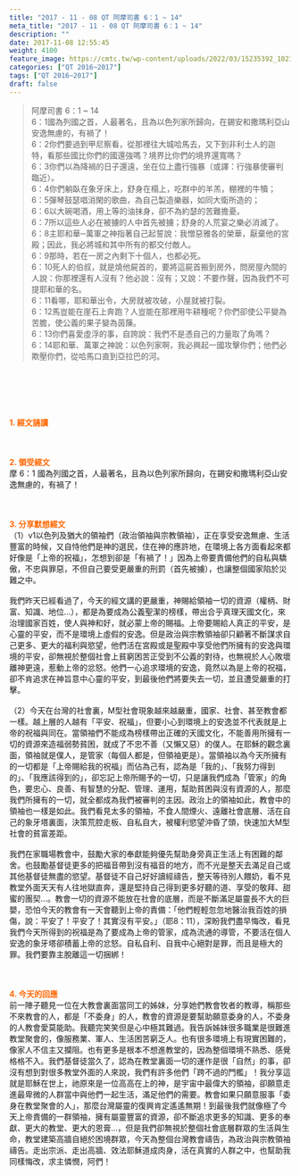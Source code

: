 ```yaml
---
title: "2017 - 11 - 08 QT 阿摩司書 6：1 ~ 14"
meta_title: "2017 - 11 - 08 QT 阿摩司書 6：1 ~ 14"
description: ""
date: 2017-11-08 12:55:45
weight: 4100
feature_image: https://cmtc.tw/wp-content/uploads/2022/03/15235392_10211799862337740_180693556567566654_o-1.webp
categories: ["QT 2016~2017"]
tags: ["QT 2016~2017"]
draft: false
---
```


<blockquote>阿摩司書 6：1 ~ 14<br />
6：1國為列國之首，人最著名，且為以色列家所歸向，在錫安和撒瑪利亞山安逸無慮的，有禍了！<br />
6：2你們要過到甲尼察看，從那裡往大城哈馬去，又下到非利士人的迦特，看那些國比你們的國還強嗎？境界比你們的境界還寬嗎？<br />
6：3你們以為降禍的日子還遠，坐在位上盡行強暴（或譯：行強暴使審判臨近）。<br />
6：4你們躺臥在象牙床上，舒身在榻上，吃群中的羊羔，棚裡的牛犢；<br />
6：5彈琴鼓瑟唱消閑的歌曲，為自己製造樂器，如同大衛所造的；<br />
6：6以大碗喝酒，用上等的油抹身，卻不為約瑟的苦難擔憂。<br />
6：7所以這些人必在被擄的人中首先被擄；舒身的人荒宴之樂必消滅了。<br />
6：8主耶和華─萬軍之神指著自己起誓說：我憎惡雅各的榮華，厭棄他的宮殿；因此，我必將城和其中所有的都交付敵人。<br />
6：9那時，若在一房之內剩下十個人，也都必死。<br />
6：10死人的伯叔，就是燒他屍首的，要將這屍首搬到房外，問房屋內間的人說：你那裡還有人沒有？他必說：沒有；又說：不要作聲，因為我們不可提耶和華的名。<br />
6：11看哪，耶和華出令，大房就被攻破，小屋就被打裂。<br />
6：12馬豈能在崖石上奔跑？人豈能在那裡用牛耕種呢？你們卻使公平變為苦膽，使公義的果子變為茵蔯。<br />
6：13你們喜愛虛浮的事，自誇說：我們不是憑自己的力量取了角嗎？<br />
6：14耶和華、萬軍之神說：以色列家啊，我必興起一國攻擊你們；他們必欺壓你們，從哈馬口直到亞拉巴的河。</blockquote><br />
&nbsp;<br />
<br />
&nbsp;<br />
<br />
<span style="color: #ff6600;"><strong>1. </strong><strong>經文誦讀</strong></span><br />
<br />
<span style="color: #ff6600;"><strong> </strong></span><br />
<br />
<span style="color: #ff6600;"><strong>2. </strong><strong>領受經文<br />
</strong></span>摩 6：1 國為列國之首，人最著名，且為以色列家所歸向，在錫安和撒瑪利亞山安逸無慮的，有禍了！<br />
<br />
&nbsp;<br />
<br />
<span style="color: #ff6600;"><strong>3. 分享默想經文<br />
</strong></span>（1）v1以色列及猶大的領袖們（政治領袖與宗教領袖），正在享受安逸無慮、生活豐富的時候，又自恃他們是神的選民，住在神的應許地，在環境上各方面看起來都好像是「上帝的祝福」，怎想到卻是「有禍了！」因為上帝要責備他們的自私與驕傲，不忠與罪惡，不但自己要受更嚴重的刑罰（首先被擄），也讓整個國家陷於災難之中。<br />
<br />
我們昨天已經看過了，今天的經文講的更嚴重，神賜給領袖一切的資源（權柄、財富、知識、地位…），都是為要成為公義聖潔的榜樣，帶出合乎真理天國文化，來治理國家百姓，使人與神和好，就必蒙上帝的賜福。上帝要賜給人真正的平安，是心靈的平安，而不是環境上虛假的安逸。但是政治與宗教領袖卻只顧著不斷謀求自己更多、更大的福利與慾望，他們活在宮殿或是聖殿中享受他們所擁有的安逸與環境的平安，卻無視於整個社會上貧窮困苦正受到不公義的對待，也無視於人心敗壞離神更遠，惹動上帝的忿怒。他們一心追求環境的安逸，竟然以為是上帝的祝福，卻不肯追求在神旨意中心靈的平安，到最後他們將要失去一切，並且遭受嚴重的打擊。<br />
<br />
（2）今天在台灣的社會裏，M型社會現象越來越嚴重，國家、社會、甚至教會都一樣。越上層的人越有「平安、祝福」，但要小心到環境上的安逸並不代表就是上帝的祝福與同在。當領袖們不能成為榜樣帶出正確的天國文化，不能善用所擁有一切的資源來造福弱勢貧困，就成了不忠不善（又懶又惡）的僕人。在耶穌的觀念裏面，領袖就是僕人，是管家（每個人都是，但領袖更是）。當領袖以為今天所擁有的一切都是「上帝賜給我的祝福」而佔為己有，認為是「我的」、「我努力得到的」、「我應該得到的」，卻忘記上帝所賜予的一切，只是讓我們成為「管家」的角色，要忠心、良善、有智慧的分配、管理、運用，幫助貧困與沒有資源的人，那麼我們所擁有的一切，就全都成為我們被審判的主因。政治上的領袖如此，教會中的領袖也一樣是如此。我們看見太多的領袖，不食人間煙火、遠離社會底層、活在自己的象牙塔裏面，決策荒腔走板、自私自大，被權利慾望沖昏了頭，快速加大M型社會的貧富差距。<br />
<br />
我們在家職場教會中，鼓勵大家的奉獻能夠優先幫助身旁真正生活上有困難的鄰舍。也鼓勵基督徒更多的把福音帶到沒有福音的地方，而不光是整天去滿足自己或其他基督徒無盡的慾望。基督徒不自己好好讀經禱告，整天等待別人餵奶，看不見教堂外面天天有人往地獄直奔，還是堅持自己得到更多好聽的道、享受的敬拜、甜蜜的團契…。教會一切的資源不能放在社會的底層，而是不斷滿足屬靈長不大的巨嬰，恐怕今天的教會有一天會聽到上帝的責備：「他們輕輕忽忽地醫治我百姓的損傷，說：平安了！平安了！其實沒有平安。」（耶8：11），深盼我們盡早悔改，看見我們今天所得到的祝福是為了要成為上帝的管家，成為流通的導管，不要活在個人安逸的象牙塔卻積蓄上帝的忿怒。自私自利、自我中心絕對是罪，而且是極大的罪。我們要靠主脫離這一切捆綁！<br />
<br />
&nbsp;<br />
<br />
<span style="color: #ff6600;"><strong>4. 今天的回應<br />
</strong></span>前一陣子聽見一位在大教會裏面當同工的姊妹，分享她們教會牧者的教導，稱那些不來教會的人，都是「不委身」的人，教會的資源是要幫助願意委身的人，不委身的人教會愛莫能助。我聽完笑笑但是心中極其難過。我告訴姊妹很多職業是很難進教堂聚會的，像服務業、軍人、生活困苦窮乏人。也有很多環境上有現實困難的，像家人不信主又攔阻。也有更多是根本不想進教堂的，因為整個環境不熟悉、感覺格格不入。我們基督徒當久了，認為在教堂裏面一切的運作是很「自然」的事，卻沒有想到對很多教堂外面的人來說，我們有許多他們「跨不過的門檻」！我分享這就是耶穌在世上，祂原來是一位高高在上的神，是宇宙中最偉大的領袖，卻願意走進最卑微的人群當中與他們一起生活，滿足他們的需要。教會如果只願意服事「委身在教堂聚會的人」，那麼台灣屬靈的復興肯定遙遙無期！到最後我們就像極了今天上帝責備的一群領袖，擁有屬靈豐富的資源，卻不斷追求更多的知識、更多的奉獻、更大的教堂、更大的恩膏…，但是我們卻無視於整個社會底層群眾的生活與生命，教堂建築高牆自絕於困境群眾，今天為整個台灣教會禱告，為政治與宗教領袖禱告。走出宗派、走出高牆、效法耶穌道成肉身，活在真實的人群之中，也幫助我同樣悔改，求主憐憫，阿們！
        